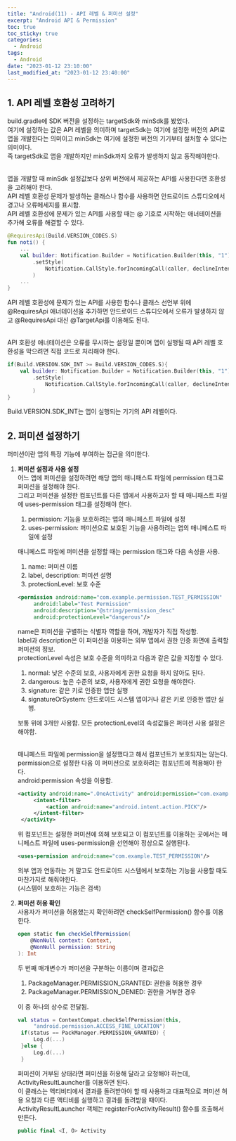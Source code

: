 ```yaml
---
title: "Android(11) - API 레벨 & 퍼미션 설정"
excerpt: "Android API & Permission"
toc: true
toc_sticky: true
categories:
  - Android
tags:
  - Android
date: "2023-01-12 23:10:00"
last_modified_at: "2023-01-12 23:40:00"
---
```


## 1. API 레벨 호환성 고려하기

build.gradle에 SDK 버전을 설정하는 targetSdk와 minSdk를 봤었다.<br/>
여기에 설정하는 값은 API 레벨을 의미하며 targetSdk는 여기에 설정한 버전의 API로 앱을 개발한다는 의미이고
minSdk는 여기에 설정한 버전의 기기부터 설처할 수 있다는 의미이다.<br/>
즉 targetSdk로 앱을 개발하지만 minSdk까지 오류가 발생하지 않고 동작해야한다.<br/><br/>

앱을 개발할 때 minSdk 설정값보다 상위 버전에서 제공하는 API를 사용한다면 호환성을 고려해야 한다.<br/>
API 레벨 호환성 문제가 발생하는 클래스나 함수를 사용하면 안드로이드 스튜디오에서 경고나 오류메세지를 표시함.<br/>
API 레벨 호환성에 문제가 있는 API를 사용할 때는 @ 기호로 시작하는 애너테이션을 추가해 오류를 해결할 수 있다.<br/>

```kotlin
@RequiresApi(Build.VERSION_CODES.S)
fun noti() {
    ...
    val builder: Notification.Builder = Notification.Builder(this, "1")
        .setStyle(
            Notification.CallStyle.forIncomingCall(caller, declineIntent, answerIntent)
        )
    ...
}
```

API 레벨 호환성에 문제가 있는 API를 사용한 함수나 클래스 선언부 위에 @RequiresApi 애너테이션을 추가하면
안드로이드 스튜디오에서 오류가 발생하지 않고 @RequiresApi 대신 @TargetApi를 이용해도 된다.<br/><br/>

API 호환성 애너테이션은 오류를 무시하는 설정일 뿐이며 앱이 실행될 때 API 레벨 호환성을 막으려면
직접 코드로 처리해야 한다.<br/>

```kotlin
if(Build.VERSION.SDK_INT >= Build.VERSION_CODES.S){
    val builder: Notification.Builder = Notification.Builder(this, "1")
        .setStyle(
            Notification.CallStyle.forIncomingCall(caller, declineIntent, answerIntent)
        )
}
```

Build.VERSION.SDK_INT는 앱이 실행되는 기기의 API 레벨이다.<br/>

## 2. 퍼미션 설정하기

퍼미션이란 앱의 특정 기능에 부여하는 접근을 의미한다.<br/>

1. **퍼미션 설정과 사용 설정**<br/>
   어느 앱에 퍼미션을 설정하려면 해당 앱의 매니패스트 파일에 permission 태그로 퍼미션을 설정해야 한다.<br/>
   그리고 퍼미션을 설정한 컴포넌트를 다른 앱에서 사용하고자 할 때 매니패스트 파일에 uses-permission 태그를 설정해야 한다.<br/>

   1. permission: 기능을 보호하려는 앱의 매니페스트 파일에 설정
   2. uses-permission: 퍼미션으로 보호된 기능을 사용하려는 앱의 매니페스트 파일에 설정<br/>

   매니페스트 파일에 퍼미션을 설정할 때는 permission 태그와 다음 속성을 사용.<br/>

   1. name: 퍼미션 이름
   2. label, description: 퍼미션 설명
   3. protectionLevel: 보호 수준<br/>

   ```xml
   <permission android:name="com.example.permission.TEST_PERMISSION"
        android:label="Test Permission"
        android:description="@string/permission_desc"
        android:protectionLevel="dangerous"/>
   ```

   name은 퍼미션을 구별하는 식별자 역할을 하며, 개발자가 직접 작성함.<br/>
   label과 description은 이 퍼미션을 이용하는 외부 앱에서 권한 인증 화면에 출력할 퍼미션의 정보.<br/>
   protectionLevel 속성은 보호 수준을 의미하고 다음과 같은 값을 지정할 수 있다.<br/>

   1. normal: 낮은 수준의 보호, 사용자에게 권한 요청을 하지 않아도 된다.
   2. dangerous: 높은 수준의 보호, 사용자에게 권한 요청을 해야한다.
   3. signature: 같은 키로 인증한 앱만 실행
   4. signatureOrSystem: 안드로이드 시스템 앱이거나 같은 키로 인증한 앱만 실행.<br/>

   보통 위에 3개만 사용함. 모든 protectionLevel의 속성값들은 퍼미션 사용 설정은 해야함.<br/><br/>

   매니페스트 파일에 permission을 설정했다고 해서 컴포넌트가 보호되지는 않는다.<br/>
   permission으로 설정한 다음 이 퍼미션으로 보호하려는 컴포넌트에 적용해야 한다.<br/>
   android:permission 속성을 이용함.<br/>

   ```xml
   <activity android:name=".OneActivity" android:permission="com.example.TEST_PERMISSION">
        <intent-filter>
            <action android:name="android.intent.action.PICK"/>
        </intent-filter>
    </activity>
   ```

   위 컴포넌트는 설정한 퍼미션에 의해 보호되고 이 컴포넌트를 이용하는 곳에서는 매니페스트 파일에
   uses-permission을 선언해야 정상으로 실행된다.<br/>

   ```xml
   <uses-permission android:name="com.example.TEST_PERMISSION"/>
   ```

   외부 앱과 연동하는 거 말고도 안드로이드 시스템에서 보호하는 기능을 사용할 때도 마찬가지로 해줘야한다.<br/>
   (시스템이 보호하는 기능은 검색)<br/>

2. **퍼미션 허용 확인**<br/>
   사용자가 퍼미션을 허용했는지 확인하려면 checkSelfPermission() 함수를 이용한다.<br/>

   ```kotlin
   open static fun checkSelfPermission(
       @NonNull context: Context,
       @NonNull permission: String
   ): Int
   ```

   두 번째 매개변수가 퍼미션을 구분하는 이름이며 결과값은 <br/>

   1. PackageManager.PERMISSION_GRANTED: 권한을 허용한 경우
   2. PackageManager.PERMISSION_DENIED: 권한을 거부한 경우<br/>

   이 중 하나의 상수로 전달됨.<br/>

   ```kotlin
   val status = ContextCompat.checkSelfPermission(this,
        "android.permission.ACCESS_FINE_LOCATION")
    if(status == PackManager.PERMISSION_GRANTED) {
        Log.d(...)
    }else {
        Log.d(...)
    }
   ```

   퍼미션이 거부된 상태라면 퍼미션을 허용해 달라고 요청해야 하는데, ActivityResultLauncher를 이용하면 된다.<br/>
   이 클래스는 액티비티에서 결과를 돌려받아야 할 때 사용하고 대표적으로 퍼미션 허용 요청과 다른 액티비를
   실행하고 결과를 돌려받을 때이다.<br/>
   ActivityResultLauncher 객체는 registerForActivityResult() 함수를 호출해서 만든다.<br/>

   ```kotlin
   public final <I, O> Activity
   ```
